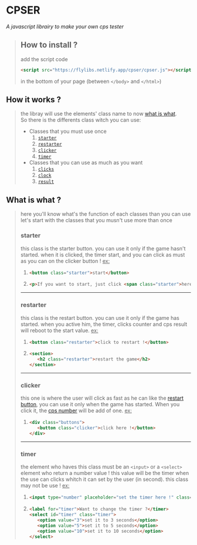 # CPSER  
_A javascript librairy to make your own cps tester_  
  
> ## How to install ?
> add the script code  
> ```html
> <script src="https://flylibs.netlify.app/cpser/cpser.js"></script>
> ```
> in the bottom of your page (between `</body>` and `</html>`)  
  
## How it works ?
> the libray will use the elements' class name to now [what is what](#whats_what).  
> So there is the differents class witch you can use:  
> * Classes that you must use once
>   1. [`starter`](#starter)
>   2. [`restarter`](#restarter)
>   3. [`clicker`](#clicker)
>   4. [`timer`](#timer)
> * Classes that you can use as much as you want
>   1. [`clicks`](#clicks)
>   2. [`clock`](#clock)
>   3. [`result`](#result)

## What is what ?
> here you'll know what's the function of each classes than you can use
> let's start with the classes that you musn't use more than once
> ### starter
> this class is the starter button.
> you can use it only if the game hasn't started. when it is clicked, the timer start, and you can click as must as you can on the clicker button !
> <u>ex:</u>
> 1. ```html
>    <button class="starter">start</button>
>    ```
> 2. ```html
>    <p>If you want to start, just click <span class="starter">here</span> !</p>
>    ```
> ---
> ### restarter
> this class is the restart button.
> you can use it only if the game has started. when you active him, the timer, clicks counter and cps result will reboot to the start value.
> <u>ex:</u>
> 1. ```html
>	 <button class="restarter">click to restart !</button>
>    ```
> 2. ```html
>    <section>
>   	<h2 class="restarter">restart the game</h2>
>    </section>
>    ```
> ---
> ### clicker
> this one is where the user will click as fast as he can
> like the [restart button](#restart), you can use it only when the game has started. When you click it, the [cps number](#clicks) will be add of one.
> <u>ex:</u>
> 1. ```html
>	 <div class="buttons">
>		<button class="clicker">click here !</button>
>	 </div>
>	 ```
> ---
> ### timer
> the element who haves this class must be an `<input>` or a `<select>` element who return a number value !
> this value will be the timer when the use can clicks whitch it can set by the user (in second).
> this class may not be use !
> <u>ex:</u>
> 1. ```html
>	 <input type="number" placeholder="set the timer here !" class="timer"></input>
>	 ```
> 2. ```html
>	 <label for="timer">Want to change the timer ?</timer>
>	 <select id="timer" class="timer">
>		<option value="3">set it to 3 seconds</option>
>		<option value="5">set it to 5 seconds</option>
>		<option value="10">set it to 10 seconds</option>
>	 </select>
>    ```